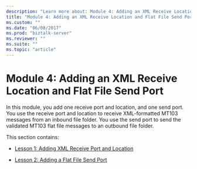 ```yaml
---
description: "Learn more about: Module 4: Adding an XML Receive Location and Flat File Send Port"
title: "Module 4: Adding an XML Receive Location and Flat File Send Port"
ms.custom: ""
ms.date: "06/08/2017"
ms.prod: "biztalk-server"
ms.reviewer: ""
ms.suite: ""
ms.topic: "article"
---
```

# Module 4: Adding an XML Receive Location and Flat File Send Port
In this module, you add one receive port and location, and one send port. You use the receive port and location to receive XML-formatted MT103 messages from an inbound file folder. You use the send port to send the validated MT103 flat file messages to an outbound file folder.  
  
 This section contains:  
  
-   [Lesson 1: Adding XML Receive Port and Location](../../adapters-and-accelerators/accelerator-swift/lesson-1-adding-xml-receive-port-and-location.md)  
  
-   [Lesson 2: Adding a Flat File Send Port](../../adapters-and-accelerators/accelerator-swift/lesson-2-adding-a-flat-file-send-port.md)
